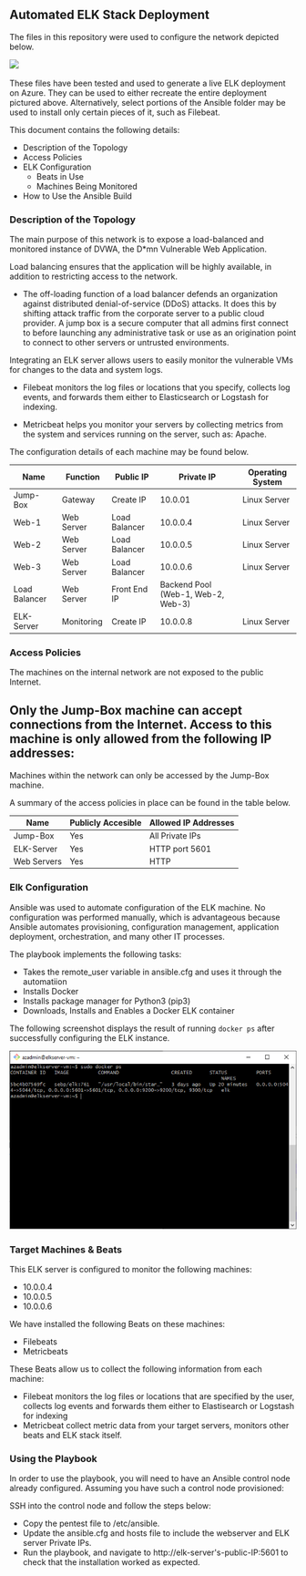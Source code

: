 ## Automated ELK Stack Deployment

The files in this repository were used to configure the network depicted below.

![](diagrams/Cloud_Diagram.png)

These files have been tested and used to generate a live ELK deployment on Azure. They can be used to either recreate the entire deployment pictured above. Alternatively, select portions of the Ansible folder may be used to install only certain pieces of it, such as Filebeat.


This document contains the following details:
- Description of the Topology
- Access Policies
- ELK Configuration
  - Beats in Use
  - Machines Being Monitored
- How to Use the Ansible Build


### Description of the Topology

The main purpose of this network is to expose a load-balanced and monitored instance of DVWA, the D*mn Vulnerable Web Application.

Load balancing ensures that the application will be highly available, in addition to restricting access to the network.
- The off-loading function of a load balancer defends an organization against distributed denial-of-service (DDoS) attacks. It does this by shifting attack traffic from the corporate server to a public cloud provider. A jump box is a secure computer that all admins first connect to before launching any administrative task or use as an origination point to connect to other servers or untrusted environments.

Integrating an ELK server allows users to easily monitor the vulnerable VMs for changes to the data and system logs.
- Filebeat monitors the log files or locations that you specify, collects log events, and forwards them either to Elasticsearch or Logstash for indexing.

- Metricbeat helps you monitor your servers by collecting metrics from the system and services running on the server, such as: Apache.

The configuration details of each machine may be found below.

| Name          | Function   | Public IP     | Private IP                         | Operating System |
|---------------|------------|---------------|------------------------------------|------------------|
| Jump-Box      | Gateway    | Create IP     | 10.0.01                            | Linux Server     |
| Web-1         | Web Server | Load Balancer | 10.0.0.4                           | Linux Server     |
| Web-2         | Web Server | Load Balancer | 10.0.0.5                           | Linux Server     |
| Web-3         | Web Server | Load Balancer | 10.0.0.6                           | Linux Server     |
| Load Balancer | Web Server | Front End IP  | Backend Pool (Web-1, Web-2, Web-3) |                  |
| ELK-Server    | Monitoring | Create IP     | 10.0.0.8                           | Linux Server     |

### Access Policies

The machines on the internal network are not exposed to the public Internet. 

Only the Jump-Box machine can accept connections from the Internet. Access to this machine is only allowed from the following IP addresses:
- 

Machines within the network can only be accessed by the Jump-Box machine.

A summary of the access policies in place can be found in the table below.

| Name        | Publicly Accesible | Allowed IP Addresses |
|-------------|--------------------|----------------------|
| Jump-Box    | Yes                | All Private IPs      |
| ELK-Server  | Yes                | HTTP port 5601       |
| Web Servers | Yes                | HTTP                 |

### Elk Configuration

Ansible was used to automate configuration of the ELK machine. No configuration was performed manually, which is advantageous because Ansible automates provisioning, configuration management, application deployment, orchestration, and many other IT processes.

The playbook implements the following tasks:
- Takes the remote_user variable in ansible.cfg and uses it through the automatiion
- Installs Docker
- Installs package manager for Python3 (pip3)
- Downloads, Installs and Enables a Docker ELK container

The following screenshot displays the result of running `docker ps` after successfully configuring the ELK instance.

![](Ansible/images/docker_ps_output.PNG)

### Target Machines & Beats
This ELK server is configured to monitor the following machines:
- 10.0.0.4
- 10.0.0.5
- 10.0.0.6

We have installed the following Beats on these machines:
- Filebeats
- Metricbeats

These Beats allow us to collect the following information from each machine:
- Filebeat monitors the log files or locations that are specified by the user, collects log events and forwards them either to Elastisearch or Logstash for indexing
- Metricbeat collect metric data from your target servers, monitors other beats and ELK stack itself.

### Using the Playbook
In order to use the playbook, you will need to have an Ansible control node already configured. Assuming you have such a control node provisioned: 

SSH into the control node and follow the steps below:
- Copy the pentest file to /etc/ansible.
- Update the ansible.cfg and hosts file to include the webserver and ELK server Private IPs. 
- Run the playbook, and navigate to http://elk-server's-public-IP:5601 to check that the installation worked as expected.